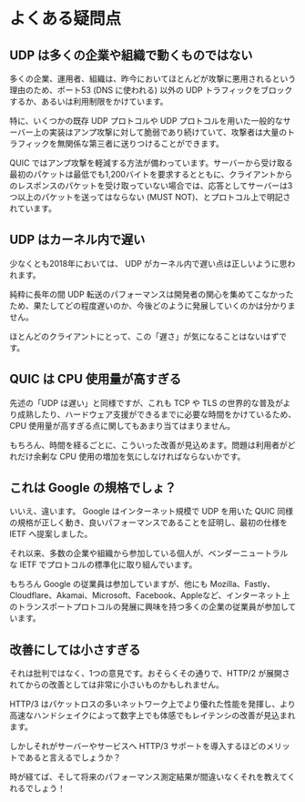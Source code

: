 # よくある疑問点

## UDP は多くの企業や組織で動くものではない

多くの企業、運用者、組織は、昨今においてほとんどが攻撃に悪用されるという理由のため、ポート53 (DNS に使われる) 以外の UDP トラフィックをブロックするか、あるいは利用制限をかけています。

特に、いくつかの既存 UDP プロトコルや UDP プロトコルを用いた一般的なサーバー上の実装はアンプ攻撃に対して脆弱であり続けていて、攻撃者は大量のトラフィックを無関係な第三者に送りつけることができます。

QUIC ではアンプ攻撃を軽減する方法が備わっています。サーバーから受け取る最初のパケットは最低でも1,200バイトを要求するとともに、クライアントからのレスポンスのパケットを受け取っていない場合では、応答としてサーバーは3つ以上のパケットを送ってはならない (MUST NOT)、とプロトコル上で明記されています。

## UDP はカーネル内で遅い

少なくとも2018年においては、 UDP がカーネル内で遅い点は正しいように思われます。

純粋に長年の間 UDP 転送のパフォーマンスは開発者の関心を集めてこなかったため、果たしてどの程度遅いのか、今後どのように発展していくのかは分かりません。

ほとんどのクライアントにとって、この「遅さ」が気になることはないはずです。

## QUIC は CPU 使用量が高すぎる

先述の「UDP は遅い」と同様ですが、これも TCP や TLS の世界的な普及がより成熟したり、ハードウェア支援ができるまでに必要な時間をかけているため、CPU 使用量が高すぎる点に関してもあまり当てはまりません。

もちろん、時間を経るごとに、こういった改善が見込めます。問題は利用者がどれだけ余剰な CPU 使用の増加を気にしなければならないかです。

## これは Google の規格でしょ？

いいえ、違います。 Google はインターネット規模で UDP を用いた QUIC 同様の規格が正しく動き、良いパフォーマンスであることを証明し、最初の仕様を IETF へ提案しました。

それ以来、多数の企業や組織から参加している個人が、ベンダーニュートラル な IETF でプロトコルの標準化に取り組んでいます。

もちろん Google の従業員は参加していますが、他にも Mozilla、Fastly、Cloudflare、Akamai、Microsoft、Facebook、Appleなど、インターネット上のトランスポートプロトコルの発展に興味を持つ多くの企業の従業員が参加しています。

## 改善にしては小さすぎる

それは批判ではなく、1つの意見です。おそらくその通りで、HTTP/2 が展開されてからの改善としては非常に小さいものかもしれません。

HTTP/3 はパケットロスの多いネットワーク上でより優れた性能を発揮し、より高速なハンドシェイクによって数字上でも体感でもレイテンシの改善が見込まれます。

しかしそれがサーバーやサービスへ HTTP/3 サポートを導入するほどのメリットであると言えるでしょうか？

時が経てば、そして将来のパフォーマンス測定結果が間違いなくそれを教えてくれるでしょう！
